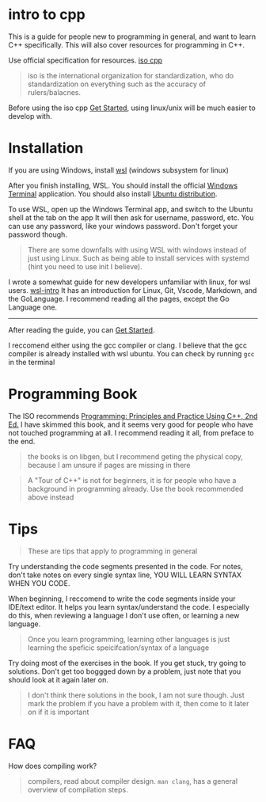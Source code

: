 # intro to cpp

This is a guide for people new to programming in general, and want to learn C++
specifically. This will also cover resources for programming in C++.

Use official specification for resources. [iso cpp](https://isocpp.org/)

> iso is the international organization for standardization, who do
> standardization on everything such as the accuracy of rulers/balacnes.

Before using the iso cpp [Get Started](https://isocpp.org/get-started), using
linux/unix will be much easier to develop with.


# Installation

If you are using Windows, install
[wsl](https://learn.microsoft.com/en-us/windows/wsl/install) (windows subsystem
for linux)

After you finish installing, WSL. You should install the official [Windows
Terminal](https://apps.microsoft.com/store/detail/9N0DX20HK701?hl=en-us&gl=US)
application. You should also install [Ubuntu
distribution](https://apps.microsoft.com/store/detail/ubuntu-on-windows/9NBLGGH4MSV6?hl=en-us&gl=us).

To use WSL, open up the Windows Terminal app, and switch to the Ubuntu shell at
the tab on the app It will then ask for username, password, etc. You can use
any password, like your windows password. Don't forget your password though.

> There are some downfalls with using WSL with windows instead of just using
> Linux. Such as being able to install services with systemd (hint you need to
> use init I believe).

I wrote a somewhat guide for new developers unfamiliar with linux, for wsl
users. [wsl-intro](https://github.com/yuuwe-n/wsl_intro) It has an introduction
for Linux, Git, Vscode, Markdown, and the GoLanguage. I recommend reading all
the pages, except the Go Language one.

---

After reading the guide, you can [Get Started](https://isocpp.org/get-started). 

I reccomend either using the gcc compiler or clang. I believe that the gcc
compiler is already installed with wsl ubuntu. You can check by running `gcc`
in the terminal

# Programming Book

The ISO recommends [Programming: Principles and Practice Using C++, 2nd
Ed.](http://www.informit.com/store/programming-principles-and-practice-using-c-plus-plus-9780321992789) 
I have skimmed this book, and it seems very good for people who have not
touched programming at all. I recommend reading it all, from preface to the
end.

> the books is on libgen, but I recommend geting the physical copy, because I am unsure if pages are missing in there

> A "Tour of C++" is not for beginners, it is for people who have a background
> in programming already. Use the book recommended above instead

# Tips

> These are tips that apply to programming in general

Try understanding the code segments presented in the code. For notes, don't
take notes on every single syntax line, YOU WILL LEARN SYNTAX WHEN YOU CODE.

When beginning, I reccomend to write the code segments inside your IDE/text
editor. It helps you learn syntax/understand the code. I especially do this,
when reviewing a language I don't use often, or learning a new language.

> Once you learn programming, learning other languages is just learning the
> speficic speicifcation/syntax of a language

Try doing most of the exercises in the book. If you get stuck, try going to
solutions. Don't get too boggged down by a problem, just note that you should
look at it again later on.

> I don't think there solutions in the book, I am not sure though. Just mark the
> problem if you have a problem with it, then come to it later on if it is
> important

# FAQ

How does compiling work?
> compilers, read about compiler design. `man clang`, has a general overview of
> compilation steps.

